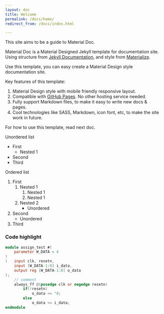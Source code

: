 ```yaml
---
layout: doc
title: Welcome
permalink: /docs/home/
redirect_from: /docs/index.html

---
```


This site aims to be a guide to Material Doc.

Material Doc is a Material Designed Jekyll template for documentation site. Using structure from [Jekyll Documentation][jekyll-doc], and style from [Materialize][materizlize].

Use this template, you can easy create a Material Design style documentation site.

Key features of this template:

1. Material Design style with mobile friendly responsive layout.
2. Compatible with [GitHub Pages][github-pages]. No other hosting service needed.
3. Fully support Markdown files, to make it easy to write new docs & pages.
4. Cool technologies like SASS, Markdown, icon font, etc, to make the site work in future.

For how to use this template, read next doc. <i class="mdi mdi-github"></i>

Unordered list
* First
    * Nested 1
* Second
* Third

Ordered list
1. First
    1. Nested 1
        1. Nested 1
        1. Nested 1
    1. Nested 2
        * Unordered
1. Second
    * Unordered
1. Third

### Code highlight
```verilog
module assign_test #(
    parameter W_DATA = 4
)
(   input clk, resetn,
    input [W_DATA-1:0] i_data,
    output reg [W_DATA-1:0] o_data
);
    // comment
    always_ff @(posedge clk or negedge resetn)
        if(!resetn)
            o_data <= '0;
        else
            o_data <= i_data;
endmodule
```

[jekyll-doc]: http://jekyllrb.com/docs/home/
[materizlize]: http://materializecss.com/
[github-pages]: https://pages.github.com/
